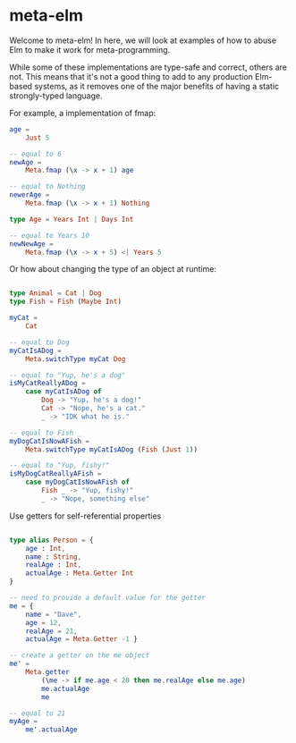 # meta-elm

Welcome to meta-elm! In here, we will look at examples of how to abuse Elm to make it work for meta-programming.

While some of these implementations are type-safe and correct, others are not. This means that it's not a good thing to add to any production Elm-based systems, as it removes one of the major benefits of having a static strongly-typed language.

For example, a implementation of fmap:

```elm
age =
    Just 5

-- equal to 6
newAge =
    Meta.fmap (\x -> x + 1) age

-- equal to Nothing
newerAge =
    Meta.fmap (\x -> x + 1) Nothing

type Age = Years Int | Days Int

-- equal to Years 10
newNewAge =
    Meta.fmap (\x -> x + 5) <| Years 5
```

Or how about changing the type of an object at runtime:

```elm

type Animal = Cat | Dog
type Fish = Fish (Maybe Int)

myCat =
    Cat

-- equal to Dog
myCatIsADog =
    Meta.switchType myCat Dog

-- equal to "Yup, he's a dog"
isMyCatReallyADog =
    case myCatIsADog of
        Dog -> "Yup, he's a dog!"
        Cat -> "Nope, he's a cat."
        _ -> "IDK what he is."

-- equal to Fish _
myDogCatIsNowAFish =
    Meta.switchType myCatIsADog (Fish (Just 1))

-- equal to "Yup, fishy!"
isMyDogCatReallyAFish =
    case myDogCatIsNowAFish of
        Fish _ -> "Yup, fishy!"
        _ -> "Nope, something else"

```

Use getters for self-referential properties

```elm

type alias Person = {
    age : Int,
    name : String,
    realAge : Int,
    actualAge : Meta.Getter Int
}

-- need to provide a default value for the getter
me = {
    name = "Dave",
    age = 12,
    realAge = 21,
    actualAge = Meta.Getter -1 }

-- create a getter on the me object
me' =
    Meta.getter
        (\me -> if me.age < 20 then me.realAge else me.age)
        me.actualAge
        me

-- equal to 21
myAge =
    me'.actualAge

```
